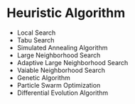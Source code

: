 # Heuristic Algorithm

+ Local Search
+ Tabu Search
+ Simulated Annealing Algorithm
+ Large Neighborhood Search
+ Adaptive Large Neighborhood Search
+ Vaiable Neighborhood Search
+ Genetic Algorithm
+ Particle Swarm Optimization
+ Differential Evolution Algorithm 